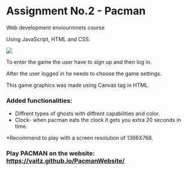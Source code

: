# Assignment No.2 - Pacman

Web development enviourmnets course

Using JavaScript, HTML and CSS.

![](https://github.com/vaitz/pacman/blob/master/photos/bar_pacline.gif)


To enter the game the user have to sign up and then log in.

After the user logged in he needs to choose the game settings.

This game graphics was made using Canvas tag in HTML.


### Added functionalities:
* Diffrent types of ghosts with diffrent capabilities and color.
* Clock- when pacman eats the clock it gets you extra 20 seconds in time.

*Recommend to play with a screen resolution of 1366X768.

### Play PACMAN on the website: https://vaitz.github.io/PacmanWebsite/
 
